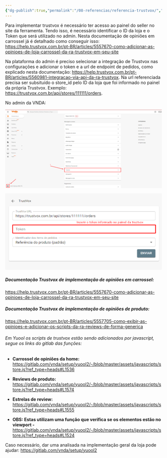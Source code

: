 ```yaml
---
{"dg-publish":true,"permalink":"/08-referencias/referencia-trustvox/","tags":["helpers"],"noteIcon":"","created":"2024-10-09T16:52:26.954-03:00","updated":"2024-10-10T09:42:33.979-03:00"}
---
```


Para implementar trustvox é necessário ter acesso ao painel do seller no site da ferramenta. Tendo isso, é necessário identificar o ID da loja e o Token que será utilizado no admin. Nesta documentação de opiniões em carrossel já é detalhado como conseguir isso: https://help.trustvox.com.br/pt-BR/articles/5557670-como-adicionar-as-opinioes-de-loja-carrossel-da-ra-trustvox-em-seu-site

Na plataforma do admin é preciso selecionar a integração de Trustvox nas configurações e adicionar o token e a url de endpoint de pedidos, como explicado nesta documentação: https://help.trustvox.com.br/pt-BR/articles/5560981-integracao-via-api-da-ra-trustvox. Na url referenciada precisa ser subsituído o store_id pelo ID da loja que foi informado no painel da própria Trustvox. Exemplo: https://trustvox.com.br/api/stores/111111/orders.

No admin da VNDA:

![trustvox_admin_1.png](/img/user/01_Assets/trustvox_admin_1.png)

![trustvox_admin_2.png](/img/user/01_Assets/trustvox_admin_2.png)

##### Documentação Trustvox de implementação de opiniões em carrossel: 
https://help.trustvox.com.br/pt-BR/articles/5557670-como-adicionar-as-opinioes-de-loja-carrossel-da-ra-trustvox-em-seu-site

##### Documentação Trustvox de implementação de opiniões de produto: 
https://help.trustvox.com.br/pt-BR/articles/5557705-como-exibir-as-opinioes-e-adicionar-os-scripts-da-ra-reviews-de-forma-generica


###### Em Yuool os scripts de trustvox estão sendo adicionados por javascript, segue os links do gitlab das funções:

- **Carrossel de opiniões da home:** https://gitlab.com/vnda/setup/yuool2/-/blob/master/assets/javascripts/store.js?ref_type=heads#L1536

- **Reviews de produto:** https://gitlab.com/vnda/setup/yuool2/-/blob/master/assets/javascripts/store.js?ref_type=heads#L1574

- **Estrelas de review:** https://gitlab.com/vnda/setup/yuool2/-/blob/master/assets/javascripts/store.js?ref_type=heads#L1555

- **OBS: Estas utilizam uma função que verifica se os elementos estão no viewport -** https://gitlab.com/vnda/setup/yuool2/-/blob/master/assets/javascripts/store.js?ref_type=heads#L1524

Caso necessário, dar uma analisada na implementação geral da loja pode ajudar: https://gitlab.com/vnda/setup/yuool2


